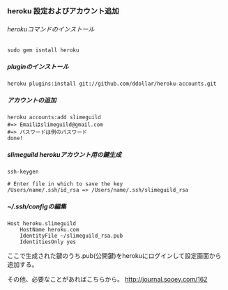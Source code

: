 ### heroku 設定およびアカウント追加
###### herokuコマンドのインストール 

	sudo gem isntall heroku

##### pluginのインストール

	heroku plugins:install git://github.com/ddollar/heroku-accounts.git
	
##### アカウントの追加

	heroku accounts:add slimeguild
	#=> Emailはslimeguild@gmail.com
	#=> パスワードは例のパスワード
	done!
	
##### slimeguild herokuアカウント用の鍵生成
	ssh-keygen
	
	# Enter file in which to save the key
	/Users/name/.ssh/id_rsa => /Users/name/.ssh/slimeguild_rsa

##### ~/.ssh/configの編集
	Host heroku.slimeguild
		HostName heroku.com
		IdentityFile ~/slimeguild_rsa.pub
		IdentitiesOnly yes


ここで生成された鍵のうち.pub(公開鍵)をherokuにログインして設定画面から追加する。


その他、必要なことがあればこちらから。
http://journal.sooey.com/162



	
